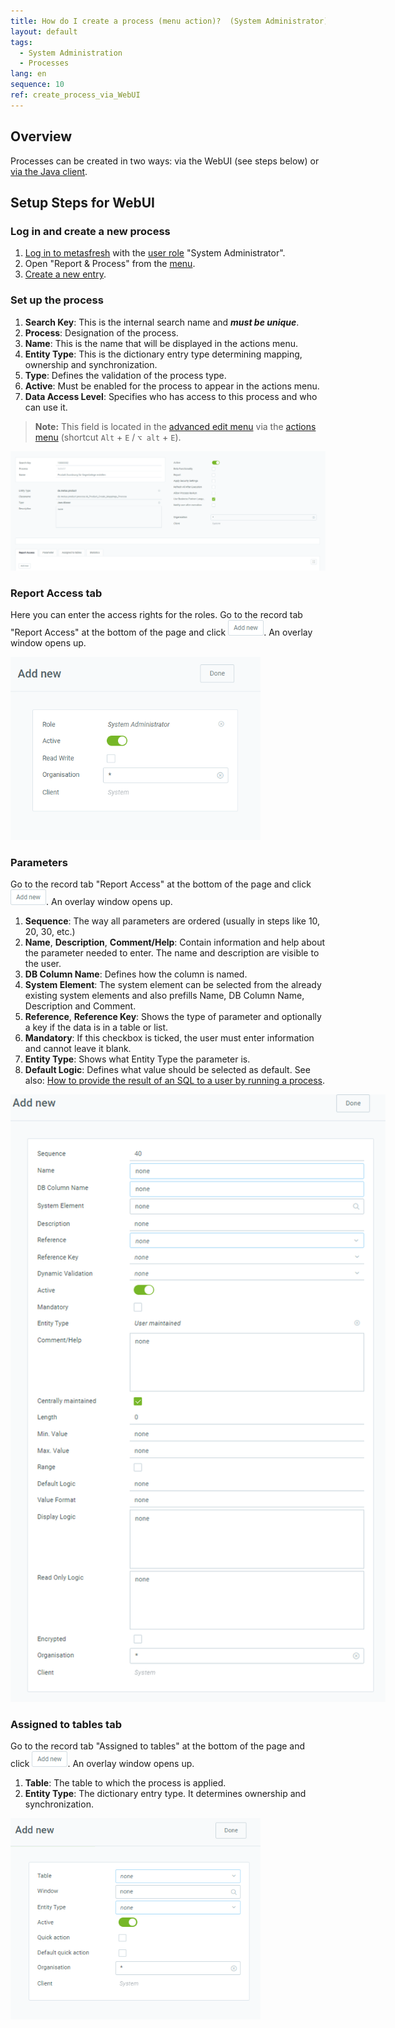 ```yaml
---
title: How do I create a process (menu action)?  (System Administrator)
layout: default
tags:
  - System Administration
  - Processes
lang: en
sequence: 10
ref: create_process_via_WebUI
---
```


## Overview
Processes can be created in two ways: via the WebUI (see steps below) or [via the Java client](../../appdictionary_collection/EN/how_to_create_processes).

## Setup Steps for WebUI

### Log in and create a new process
1. [Log in to metasfresh](Login) with the [user role](NewUserRole) "System Administrator".
1. Open "Report & Process" from the [menu](Menu).
1. [Create a new entry](New_Record_Window).

### Set up the process
1. **Search Key**: This is the internal search name and ***must be unique***.
1. **Process**: Designation of the process.
1. **Name**: This is the name that will be displayed in the actions menu.
1. **Entity Type**: This is the dictionary entry type determining mapping, ownership and synchronization.
1. **Type**: Defines the validation of the process type.
1. **Active**: Must be enabled for the process to appear in the actions menu.
1. **Data Access Level**: Specifies who has access to this process and who can use it.
  >**Note:** This field is located in the [advanced edit menu](ViewModes#adv-edit) via the [actions menu](StartAction#actions-menu) (shortcut `Alt` + `E` / `⌥ alt` + `E`).

<kbd><img src="assets/webUI_Process.png" alt="Fig.: Report & Process window overview (WebUI)"></kbd>

### Report Access tab
Here you can enter the access rights for the roles. Go to the record tab "Report Access" at the bottom of the page and click !["Add new"](assets/Add_New_Button.png). An overlay window opens up.

<kbd><img src="assets/webUI_Report_Access.png" alt="Fig.: Add new report access entry (WebUI)" style="max-width: 400px"></kbd>

### Parameters
Go to the record tab "Report Access" at the bottom of the page and click !["Add new"](assets/Add_New_Button.png). An overlay window opens up.

1. **Sequence**: The way all parameters are ordered (usually in steps like 10, 20, 30, etc.)
1. **Name**, **Description**, **Comment/Help**: Contain information and help about the parameter needed to enter. The name and description are visible to the user.
1. **DB Column Name**: Defines how the column is named.
1. **System Element**: The system element can be selected from the already existing system elements and also prefills Name, DB Column Name, Description and Comment.
1. **Reference**, **Reference Key**: Shows the type of parameter and optionally a key if the data is in a table or list.
1. **Mandatory**: If this checkbox is ticked, the user must enter information and cannot leave it blank.
1. **Entity Type**: Shows what Entity Type the parameter is.
1. **Default Logic**: Defines what value should be selected as default. See also: [How to provide the result of an SQL to a user by running a process](../../appdictionary_collection\EN\configure_sql_process).

<kbd><img src="assets/webUI_Parameters.png" alt="Fig.: Parameters overview (WebUI)" style="max-width: 600px"></kbd>

### Assigned to tables tab
Go to the record tab "Assigned to tables" at the bottom of the page and click !["Add new"](assets/Add_New_Button.png). An overlay window opens up.
1. **Table**: The table to which the process is applied.
1. **Entity Type**: The dictionary entry type. It determines ownership and synchronization.

<kbd><img src="assets/webUI_Assigned_to_tables.png" alt="Fig.: Assigned to tables tab overview (WebUI)" style="max-width: 400px"></kbd>
